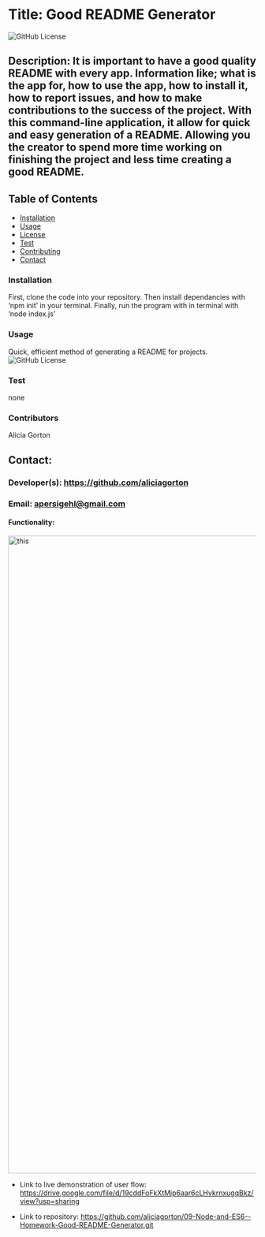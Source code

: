 
   
  # Title: Good README Generator
  ![GitHub License](https://img.shields.io/badge/license-None-blue.svg)

  ## Description: It is important to have a good quality README with every app. Information like; what is the app for, how to use the app, how to install it, how to report issues, and how to make contributions to the success of the project. With this command-line application, it allow for quick and easy generation of a README. Allowing you the creator to spend more time working on finishing the project and less time creating a good README.

  ## Table of Contents

  * [Installation](#installation)
  * [Usage](#usage)
  * [License](#license)
  * [Test](#test)
  * [Contributing](#contributing)
  * [Contact](#contract)
 
  ### Installation
  First, clone the code into your repository. Then install dependancies with ‘npm init’ in your terminal. Finally, run the program with in terminal with ‘node index.js’

  ### Usage
  Quick, efficient method of generating a README for projects. 
  ![GitHub License](https://img.shields.io/badge/license-None-blue.svg)

  ### Test
  none

  ### Contributors
  Alicia Gorton

  
  ## Contact:
  ### Developer(s): https://github.com/aliciagorton


  ### Email: apersigehl@gmail.com
  
  

  #### Functionality:

  <img width="1294" alt="this" src="https://user-images.githubusercontent.com/66084311/91923512-5f2fe000-ec85-11ea-8111-29bc3c33696a.png">

  * Link to live demonstration of user flow: https://drive.google.com/file/d/19cddFoFkXtMjp6aar6cLHvkrnxugqBkz/view?usp=sharing 

  * Link to repository: https://github.com/aliciagorton/09-Node-and-ES6--Homework-Good-README-Generator.git

  